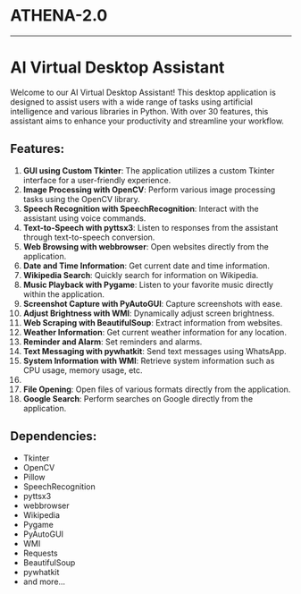 # ATHENA-2.0

---

# AI Virtual Desktop Assistant

Welcome to our AI Virtual Desktop Assistant! This desktop application is designed to assist users with a wide range of tasks using artificial intelligence and various libraries in Python. With over 30 features, this assistant aims to enhance your productivity and streamline your workflow.

## Features:

1. **GUI using Custom Tkinter**: The application utilizes a custom Tkinter interface for a user-friendly experience.
2. **Image Processing with OpenCV**: Perform various image processing tasks using the OpenCV library.
3. **Speech Recognition with SpeechRecognition**: Interact with the assistant using voice commands.
4. **Text-to-Speech with pyttsx3**: Listen to responses from the assistant through text-to-speech conversion.
5. **Web Browsing with webbrowser**: Open websites directly from the application.
6. **Date and Time Information**: Get current date and time information.
7. **Wikipedia Search**: Quickly search for information on Wikipedia.
8. **Music Playback with Pygame**: Listen to your favorite music directly within the application.
9. **Screenshot Capture with PyAutoGUI**: Capture screenshots with ease.
10. **Adjust Brightness with WMI**: Dynamically adjust screen brightness.
11. **Web Scraping with BeautifulSoup**: Extract information from websites.
12. **Weather Information**: Get current weather information for any location.
13. **Reminder and Alarm**: Set reminders and alarms.
14. **Text Messaging with pywhatkit**: Send text messages using WhatsApp.
15. **System Information with WMI**: Retrieve system information such as CPU usage, memory usage, etc.
16. 
31. **File Opening**: Open files of various formats directly from the application.
32. **Google Search**: Perform searches on Google directly from the application.

## Dependencies:

- Tkinter
- OpenCV
- Pillow
- SpeechRecognition
- pyttsx3
- webbrowser
- Wikipedia
- Pygame
- PyAutoGUI
- WMI
- Requests
- BeautifulSoup
- pywhatkit
- and more...





